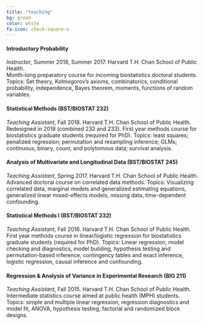 ```yaml
---
title: "teaching"
bg: green
color: white
fa-icon: check-square-o
---
```





#### Introductory Probability
*Instructor*, Summer 2018, Summer 2017. Harvard T.H. Chan School of Public Health.  
Month-long preparatory course for incoming biostatistics doctoral students. Topics: Set theory, Kolmogorov’s axioms, combinatorics, conditional probability, independence, Bayes theorem, moments, functions of random variables. 

#### Statistical Methods (BST/BIOSTAT 232)
*Teaching Assistant*, Fall 2018. Harvard T.H. Chan School of Public Health.  
Redesigned in 2018 (combined 232 and 233). First year methods course for biostatistics graduate students (required for PhD). Topics: least squares; penalized regression; permutation and resampling inference; GLMs; continuous, binary, count, and polytomous data; survival analysis. 

#### Analysis of Multivariate and Longitudinal Data (BST/BIOSTAT 245)
*Teaching Assistant*, Spring 2017. Harvard T.H. Chan School of Public Health.  
Advanced doctoral course on correlated data methods. Topics: Visualizing correlated data, marginal models and generalized estimating equations, generalized linear mixed-effects models, missing data, time-dependent confounding. 

#### Statistical Methods I (BST/BIOSTAT 232)
*Teaching Assistant*, Fall 2016. Harvard T.H. Chan School of Public Health.  
First year methods course in linear/logistic regression for biostatistics graduate students (required for PhD). Topics: Linear regression, model checking and diagnostics, model building, hypothesis testing and permutation-based inference, contingency tables and exact inference, logistic regression, causal inference and confounding. 

#### Regression & Analysis of Variance in Experimental Research (BIO 211)
*Teaching Assistant*, Fall 2015. Harvard T.H. Chan School of Public Health.  
Intermediate statistics course aimed at public health (MPH) students. Topics: simple and multiple linear regression, regression diagnostics and model fit, ANOVA, hypothesis testing, factorial and randomized block designs. 
